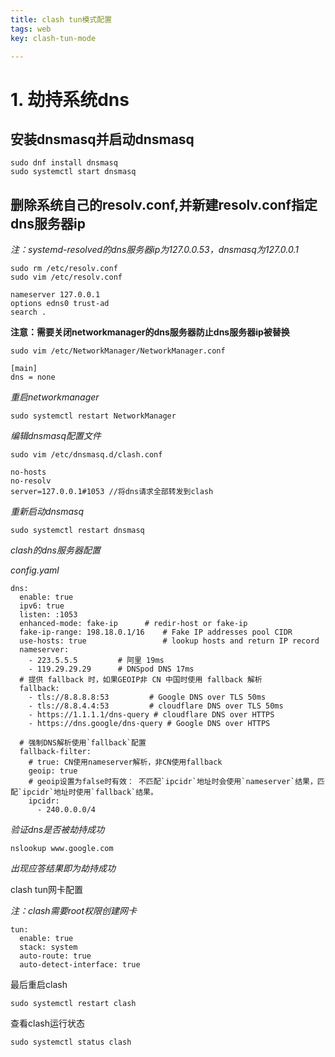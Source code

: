 ```yaml
---
title: clash tun模式配置
tags: web
key: clash-tun-mode

---
```


# 1. 劫持系统dns

## 安装dnsmasq并启动dnsmasq

```
sudo dnf install dnsmasq
sudo systemctl start dnsmasq
```

## 删除系统自己的resolv.conf,并新建resolv.conf指定dns服务器ip

*注：systemd-resolved的dns服务器ip为127.0.0.53，dnsmasq为127.0.0.1*

```
sudo rm /etc/resolv.conf
sudo vim /etc/resolv.conf
```

```
nameserver 127.0.0.1
options edns0 trust-ad
search .
```

**注意：需要关闭networkmanager的dns服务器防止dns服务器ip被替换**

```
sudo vim /etc/NetworkManager/NetworkManager.conf
```

```
[main]
dns = none
```

*重启networkmanager*

```
sudo systemctl restart NetworkManager
```

*编辑dnsmasq配置文件*

```
sudo vim /etc/dnsmasq.d/clash.conf
```

```
no-hosts
no-resolv
server=127.0.0.1#1053 //将dns请求全部转发到clash
```

*重新启动dnsmasq*

```
sudo systemctl restart dnsmasq
```

*clash的dns服务器配置*  

*config.yaml*

```
dns:
  enable: true
  ipv6: true
  listen: :1053
  enhanced-mode: fake-ip      # redir-host or fake-ip
  fake-ip-range: 198.18.0.1/16    # Fake IP addresses pool CIDR
  use-hosts: true                 # lookup hosts and return IP record
  nameserver:
    - 223.5.5.5         # 阿里 19ms
    - 119.29.29.29      # DNSpod DNS 17ms
  # 提供 fallback 时，如果GEOIP非 CN 中国时使用 fallback 解析
  fallback:
    - tls://8.8.8.8:53         # Google DNS over TLS 50ms
    - tls://8.8.4.4:53         # cloudflare DNS over TLS 50ms
    - https://1.1.1.1/dns-query # cloudflare DNS over HTTPS
    - https://dns.google/dns-query # Google DNS over HTTPS

  # 强制DNS解析使用`fallback`配置
  fallback-filter:
    # true: CN使用nameserver解析，非CN使用fallback
    geoip: true
    # geoip设置为false时有效： 不匹配`ipcidr`地址时会使用`nameserver`结果，匹配`ipcidr`地址时使用`fallback`结果。
    ipcidr:
      - 240.0.0.0/4

```



*验证dns是否被劫持成功*

```
nslookup www.google.com
```

*出现应答结果即为劫持成功*

clash tun网卡配置

*注：clash需要root权限创建网卡*

```
tun:
  enable: true
  stack: system
  auto-route: true
  auto-detect-interface: true
```

最后重启clash

```
sudo systemctl restart clash
```

查看clash运行状态

```
sudo systemctl status clash
```